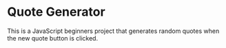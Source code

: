 # Quote Generator

This is a JavaScript beginners project that generates random quotes when the new quote button is clicked.
